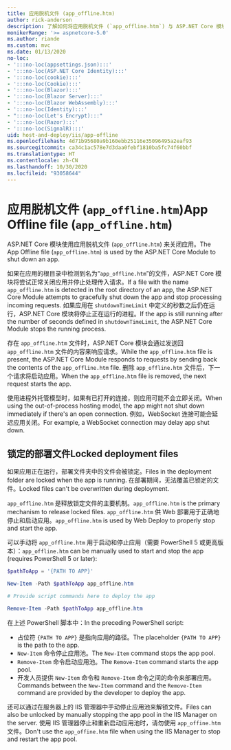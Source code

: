 ```yaml
---
title: 应用脱机文件 (app_offline.htm)
author: rick-anderson
description: 了解如何将应用脱机文件 (`app_offline.htm`) 与 ASP.NET Core 模块配合使用。
monikerRange: '>= aspnetcore-5.0'
ms.author: riande
ms.custom: mvc
ms.date: 01/13/2020
no-loc:
- ':::no-loc(appsettings.json):::'
- ':::no-loc(ASP.NET Core Identity):::'
- ':::no-loc(cookie):::'
- ':::no-loc(Cookie):::'
- ':::no-loc(Blazor):::'
- ':::no-loc(Blazor Server):::'
- ':::no-loc(Blazor WebAssembly):::'
- ':::no-loc(Identity):::'
- ":::no-loc(Let's Encrypt):::"
- ':::no-loc(Razor):::'
- ':::no-loc(SignalR):::'
uid: host-and-deploy/iis/app-offline
ms.openlocfilehash: 4d71b95680a9b160ebb25116e35096495a2eaf93
ms.sourcegitcommit: ca34c1ac578e7d3daa0febf1810ba5fc74f60bbf
ms.translationtype: HT
ms.contentlocale: zh-CN
ms.lasthandoff: 10/30/2020
ms.locfileid: "93058644"
---
```

# <a name="app-offline-file-app_offlinehtm"></a><span data-ttu-id="dd836-103">应用脱机文件 (`app_offline.htm`)</span><span class="sxs-lookup"><span data-stu-id="dd836-103">App Offline file (`app_offline.htm`)</span></span>

<span data-ttu-id="dd836-104">ASP.NET Core 模块使用应用脱机文件 (`app_offline.htm`) 来关闭应用。</span><span class="sxs-lookup"><span data-stu-id="dd836-104">The App Offline file (`app_offline.htm`) is used by the ASP.NET Core Module to shut down an app.</span></span>

<span data-ttu-id="dd836-105">如果在应用的根目录中检测到名为“`app_offline.htm`”的文件，ASP.NET Core 模块将尝试正常关闭应用并停止处理传入请求。</span><span class="sxs-lookup"><span data-stu-id="dd836-105">If a file with the name `app_offline.htm` is detected in the root directory of an app, the ASP.NET Core Module attempts to gracefully shut down the app and stop processing incoming requests.</span></span> <span data-ttu-id="dd836-106">如果应用在 `shutdownTimeLimit` 中定义的秒数之后仍在运行，ASP.NET Core 模块将停止正在运行的进程。</span><span class="sxs-lookup"><span data-stu-id="dd836-106">If the app is still running after the number of seconds defined in `shutdownTimeLimit`, the ASP.NET Core Module stops the running process.</span></span>

<span data-ttu-id="dd836-107">存在 `app_offline.htm` 文件时，ASP.NET Core 模块会通过发送回 `app_offline.htm` 文件的内容来响应请求。</span><span class="sxs-lookup"><span data-stu-id="dd836-107">While the `app_offline.htm` file is present, the ASP.NET Core Module responds to requests by sending back the contents of the `app_offline.htm` file.</span></span> <span data-ttu-id="dd836-108">删除 `app_offline.htm` 文件后，下一个请求将启动应用。</span><span class="sxs-lookup"><span data-stu-id="dd836-108">When the `app_offline.htm` file is removed, the next request starts the app.</span></span>

<span data-ttu-id="dd836-109">使用进程外托管模型时，如果有已打开的连接，则应用可能不会立即关闭。</span><span class="sxs-lookup"><span data-stu-id="dd836-109">When using the out-of-process hosting model, the app might not shut down immediately if there's an open connection.</span></span> <span data-ttu-id="dd836-110">例如，WebSocket 连接可能会延迟应用关闭。</span><span class="sxs-lookup"><span data-stu-id="dd836-110">For example, a WebSocket connection may delay app shut down.</span></span>

## <a name="locked-deployment-files"></a><span data-ttu-id="dd836-111">锁定的部署文件</span><span class="sxs-lookup"><span data-stu-id="dd836-111">Locked deployment files</span></span>

<span data-ttu-id="dd836-112">如果应用正在运行，部署文件夹中的文件会被锁定。</span><span class="sxs-lookup"><span data-stu-id="dd836-112">Files in the deployment folder are locked when the app is running.</span></span> <span data-ttu-id="dd836-113">在部署期间，无法覆盖已锁定的文件。</span><span class="sxs-lookup"><span data-stu-id="dd836-113">Locked files can't be overwritten during deployment.</span></span>

<span data-ttu-id="dd836-114">`app_offline.htm` 是释放锁定文件的主要机制。</span><span class="sxs-lookup"><span data-stu-id="dd836-114">`app_offline.htm` is the primary mechanism to release locked files.</span></span> <span data-ttu-id="dd836-115">`app_offline.htm` 供 Web 部署用于正确地停止和启动应用。</span><span class="sxs-lookup"><span data-stu-id="dd836-115">`app_offline.htm` is used by Web Deploy to properly stop and start the app.</span></span>

<span data-ttu-id="dd836-116">可以手动将 `app_offline.htm` 用于启动和停止应用（需要 PowerShell 5 或更高版本）：</span><span class="sxs-lookup"><span data-stu-id="dd836-116">`app_offline.htm` can be manually used to start and stop the app (requires PowerShell 5 or later):</span></span>

```powershell
$pathToApp = '{PATH TO APP}'

New-Item -Path $pathToApp app_offline.htm

# Provide script commands here to deploy the app

Remove-Item -Path $pathToApp app_offline.htm
```

<span data-ttu-id="dd836-117">在上述 PowerShell 脚本中：</span><span class="sxs-lookup"><span data-stu-id="dd836-117">In the preceding PowerShell script:</span></span>

* <span data-ttu-id="dd836-118">占位符 `{PATH TO APP}` 是指向应用的路径。</span><span class="sxs-lookup"><span data-stu-id="dd836-118">The placeholder `{PATH TO APP}` is the path to the app.</span></span>
* <span data-ttu-id="dd836-119">`New-Item` 命令停止应用池。</span><span class="sxs-lookup"><span data-stu-id="dd836-119">The `New-Item` command stops the app pool.</span></span>
* <span data-ttu-id="dd836-120">`Remove-Item` 命令启动应用池。</span><span class="sxs-lookup"><span data-stu-id="dd836-120">The `Remove-Item` command starts the app pool.</span></span>
* <span data-ttu-id="dd836-121">开发人员提供 `New-Item` 命令和 `Remove-Item` 命令之间的命令来部署应用。</span><span class="sxs-lookup"><span data-stu-id="dd836-121">Commands between the `New-Item` command and the `Remove-Item` command are provided by the developer to deploy the app.</span></span>

<span data-ttu-id="dd836-122">还可以通过在服务器上的 IIS 管理器中手动停止应用池来解锁文件。</span><span class="sxs-lookup"><span data-stu-id="dd836-122">Files can also be unlocked by manually stopping the app pool in the IIS Manager on the server.</span></span> <span data-ttu-id="dd836-123">使用 IIS 管理器停止和重新启动应用池时，请勿使用 `app_offine.htm` 文件。</span><span class="sxs-lookup"><span data-stu-id="dd836-123">Don't use the `app_offine.htm` file when using the IIS Manager to stop and restart the app pool.</span></span>
